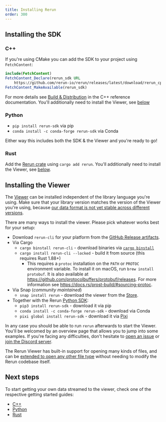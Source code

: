 ```yaml
---
title: Installing Rerun
order: 300
---
```


## Installing the SDK

### C++

If you're using CMake you can add the SDK to your project using `FetchContent`:

```cmake
include(FetchContent)
FetchContent_Declare(rerun_sdk URL
    https://github.com/rerun-io/rerun/releases/latest/download/rerun_cpp_sdk.zip)
FetchContent_MakeAvailable(rerun_sdk)
```

For more details see [Build & Distribution](https://ref.rerun.io/docs/cpp/stable/index.html#autotoc_md8) in the C++ reference documentation.
You'll additionally need to install the Viewer, see [below](#installing-the-viewer)

### Python

-   `pip install rerun-sdk` via pip
-   `conda install -c conda-forge rerun-sdk` via Conda

Either way this includes both the SDK & the Viewer and you're ready to go!

### Rust

Add the [Rerun crate](https://crates.io/crates/rerun) using `cargo add rerun`. You'll additionally need to install the Viewer, see [below](#installing-the-viewer).

## Installing the Viewer

The [Viewer](../reference/viewer/overview.md) can be installed independent of the library language you're using.
Make sure that your library version matches the version of the Viewer you're using, because [our data format is not yet stable across different versions](https://github.com/rerun-io/rerun/issues/6410).

There are many ways to install the viewer. Please pick whatever works best for your setup:

-   Download `rerun-cli` for your platform from the [GitHub Release artifacts](https://github.com/rerun-io/rerun/releases/latest/).
-   Via Cargo
    -   `cargo binstall rerun-cli` - download binaries via [`cargo binstall`](https://github.com/cargo-bins/cargo-binstall)
    -   `cargo install rerun-cli --locked` - build it from source (this requires Rust 1.88+)
        -   This requires a `protoc` installation on the `PATH` or `PROTOC` environment variable. To install it on macOS, run `brew install protobuf`. It is also available at https://github.com/protocolbuffers/protobuf/releases. For more information see https://docs.rs/prost-build/#sourcing-protoc.
-   Via Snap (_community maintained_)
    -   `snap install rerun` - download the viewer from the [Store](https://snapcraft.io/rerun).
-   Together with the Rerun [Python SDK](./quick-start/python.md):
    -   `pip3 install rerun-sdk` - download it via pip
    -   `conda install -c conda-forge rerun-sdk` - download via Conda
    -   `pixi global install rerun-sdk` - download it via [Pixi](https://pixi.sh/latest/)

In any case you should be able to run `rerun` afterwards to start the Viewer.
You'll be welcomed by an overview page that allows you to jump into some examples.
If you're facing any difficulties, don't hesitate to [open an issue](https://github.com/rerun-io/rerun/issues/new/choose) or [join the Discord server](https://discord.gg/PXtCgFBSmH).

The Rerun Viewer has built-in support for opening many kinds of files, and can be [extended to open any other file type](./data-in/open-any-file.md) without needing to modify the Rerun codebase itself.

## Next steps

To start getting your own data streamed to the viewer, check one of the respective getting started guides:

-   [C++](./quick-start/cpp.md)
-   [Python](./quick-start/python.md)
-   [Rust](./quick-start/rust.md)
